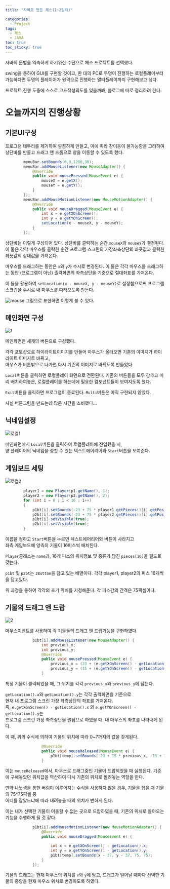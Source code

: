 ```yaml
---
title: "자바로 만든 체스(1~2일차)"

categories:
  - Project
tags:
  - 체스
  - JAVA
toc: true
toc_sticky: true
---
```


자바의 문법을 익숙하게 하기위한 수단으로 체스 프로젝트를 선택했다.

swing을 통하여 GUI를 구현할 것이고, 한 대의 PC로 두명이 진행하는 로컬플레이부터  
가능하다면 두명의 플레이어가 원격으로 진행하는 멀티플레이까지 구현해보고 싶다.

프로젝트 진행 도중에 스스로 코드작성의도를 잊을까봐, 블로그에 따로 정리하려 한다.

# 오늘까지의 진행상황

## 기본UI구성

프로그램 테두리를 제거하여 깔끔하게 만들고, 이에 따라 창이동이 불가능함을 고려하여  
상단바를 만들고 드래그 앤 드롭으로 창을 이동할 수 있도록 했다.

```java
        menuBar.setBounds(0,0,1280,30);
        menuBar.addMouseListener(new MouseAdapter() {
            @Override
            public void mousePressed(MouseEvent e) {
                mouseX = e.getX();
                mouseY = e.getY();
            }
        });
        menuBar.addMouseMotionListener(new MouseMotionAdapter() {
            @Override
            public void mouseDragged(MouseEvent e) {
                int x = e.getXOnScreen();
                int y = e.getYOnScreen();
                setLocation(x - mouseX, y - mouseY);
            }
        });
```

상단바는 이렇게 구성되어 있다.
상단바를 클릭하는 순간 `mouseX`와 `mouseY`가 결정된다.
이 둘은 각각 마우스를 클릭한 순간 프로그램 스크린의 가장좌측상단의 좌푯값과 클릭한 좌푯값의 상대값을 가져온다.

마우스를 드래그하는 동안은 `x`와 `y`가 수시로 변경된다.
이 둘은 각각 마우스를 드래그하는 동안 (프로그램이 아닌) 출력화면의 좌측상단을 기준으로 절대좌표를 가져온다.

이 둘을 활용하여 `setLocation(x - mouseX, y - mouseY)`로 설정함으로써
프로그램 스크린을 수시로 내 마우스를 따라오도록 만든다.

![mouse](https://user-images.githubusercontent.com/68958979/106884551-cbc37500-6724-11eb-88b1-123c9347adac.png)
그림으로 표현하면 이렇게 볼 수 있다.

## 메인화면 구성

![1](https://user-images.githubusercontent.com/68958979/106881430-e09e0980-6720-11eb-9780-00d6554c69ed.gif)

메인화면은 세개의 버튼으로 구성했다.

각각 포토샵으로 하이라이트이미지를 만들어 마우스가 올라오면 기존의 이미지가 하이라이트 이미지로 바뀌고,  
마우스가 버튼밖으로 나가면 다시 기존의 이미지로 바뀌도록 만들었다.

`Local`버튼을 클릭하면 로컬플레이 화면으로 전환된다.
기존의 버튼들을 모두 감추고 미리 배치하여놓은, 로컬플레이를 하는데에 필요한 컴포넌트들이 보여지도록 했다.

`Exit`버튼을 클릭하면 프로그램이 종료된다.
`Multi`버튼은 아직 구현되지 않았다.

사실 버튼그림을 만드는데 많은 시간을 소비했다...

## 닉네임설정

![로컬1](https://user-images.githubusercontent.com/68958979/106884936-4a201700-6725-11eb-802f-80e08615e7c4.png)

메인화면에서 `Local`버튼을 클릭하여 로컬플레이에 진입했을 시,  
양 플레이어의 닉네임을 정할 수 있는 텍스트에어리어와 `Start`버튼을 보여준다.

## 게임보드 세팅

![로컬2](https://user-images.githubusercontent.com/68958979/106884940-4b514400-6725-11eb-96c0-6095926a1159.png)

```java
        player1 = new Player(p1.getName(), 1);
        player2 = new Player(p2.getName(), 2);
        for (int i = 0 ; i < 16 ; i++)
        {
            p1bt[i].setBounds(-23 + 75 * player1.getPieces()[i].getPos_x(), -15 + 75 * player1.getPieces()[i].getPos_y(), 75, 75);
            p2bt[i].setBounds(-23 + 75 * player2.getPieces()[i].getPos_x(), -15 + 75 * player2.getPieces()[i].getPos_y(), 75, 75);
            p1bt[i].setVisible(true);
            p2bt[i].setVisible(true);
        }
```

이름을 정하고 `Start`버튼을 누르면 텍스트에어리어와 버튼이 사라지고  
좌측 게임보드에 양측의 기물이 16피스씩 배치된다.

`Player`클래스는 `name`과, 16개 피스의 위치정보 및 종류가 담긴 `pieces[16]`을 필드로 갖는다.

`p1bt` 및 `p2bt`는 `JButton`을 담고 있는 배열이다.
각각 player1, player2의 피스 16개씩을 담고있다.

위 과정을 통하여 각각의 초기 위치를 지정해준다. 각 피스간의 간격은 75픽셀이다.

## 기물의 드래그 앤 드랍

![2](https://user-images.githubusercontent.com/68958979/106881436-e1cf3680-6720-11eb-8d88-e5bd649ff08a.gif)

마우스이벤트를 사용하여 각 기물들의 드래그 앤 드랍기능을 구현하였다.

```java
            p1bt[i].addMouseListener(new MouseAdapter() {
                int previous_x;
                int previous_y;
                @Override
                public void mousePressed(MouseEvent e) {
                    previous_x = (23 + (e.getXOnScreen() - getLocation().x)) / 75;
                    previous_y = (15 + (e.getYOnScreen() - getLocation().y)) / 75;
                }
```

특정 기물이 클릭되었을 때, 그 위치를 각각 `previous_x`와 `previous_y`에 담는다.

`getLocation().x`와 `getLocation().y`는 각각 출력화면을 기준으로  
현재 내 프로그램 스크린 가장 좌측상단의 좌표를 가져온다.  
즉, `e.getXOnScreen() - getLocation().x` 와 `e.getYOnScreen() - getLocation().y`는  
프로그램 스크린 가장 좌측상단을 원점으로 하였을 때, 내 마우스의 좌표를 나타내게 된다.

이 때, 위의 수식에 의하여 기물의 위치에 따라 0~7까지의 값을 갖게된다.

```java
                @Override
                public void mouseReleased(MouseEvent e) {
                    p1bt[temp].setBounds(-23 + 75 * previous_x, -15 + 75 * previous_y, 75, 75);
                }
```

이는 `mouseReleased`에서, 마우스로 드래그중인 기물이 드랍되었을 때 실행된다.
기존에 구해놓았던 위치값을 역산하여 다시 기존의 위치로 돌려놓는 역할을 한다.

만약 나눗셈을 통한 버림이 이루어지는 수식을 사용하지 않을 경우, 기물을 집을 때 기물의 75\*75픽셀 중  
어디를 잡았느냐에 따라 내려놓을 때의 위치가 변하게 된다.

이는 내가 선택한 기물이 이동할 수 없는 곳으로 드랍하였을 때, 기존의 위치로 돌아오는 기능을 수행하게 될 것 같다.

```java
            p1bt[i].addMouseMotionListener(new MouseMotionAdapter() {
                @Override
                public void mouseDragged(MouseEvent e) {

                    int x = e.getXOnScreen() - getLocation().x;
                    int y = e.getYOnScreen() - getLocation().y;
                    p1bt[temp].setBounds(x - 37, y - 37, 75, 75);
                }
            });
```

기물의 드래그는 현재 마우스의 위치를 `x`와 `y`에 담고, 드래그가 일어날 때마다 선택한 기물의 중앙을 현재 마우스 위치로 변경하도록 하였다.
